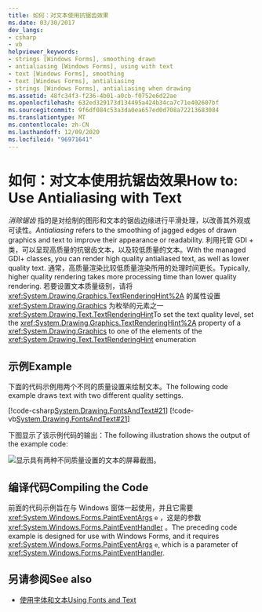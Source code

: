 ```yaml
---
title: 如何：对文本使用抗锯齿效果
ms.date: 03/30/2017
dev_langs:
- csharp
- vb
helpviewer_keywords:
- strings [Windows Forms], smoothing drawn
- antialiasing [Windows Forms], using with text
- text [Windows Forms], smoothing
- text [Windows Forms], antialiasing
- strings [Windows Forms], antialiasing when drawing
ms.assetid: 48fc34f3-f236-4b01-a0cb-f0752e6d22ae
ms.openlocfilehash: 632ed329173d134495a424b34ca7c71e402607bf
ms.sourcegitcommit: 9f6df084c53a3da0ea657ed0d708a72213683084
ms.translationtype: MT
ms.contentlocale: zh-CN
ms.lasthandoff: 12/09/2020
ms.locfileid: "96971641"
---
```

# <a name="how-to-use-antialiasing-with-text"></a><span data-ttu-id="3cb43-102">如何：对文本使用抗锯齿效果</span><span class="sxs-lookup"><span data-stu-id="3cb43-102">How to: Use Antialiasing with Text</span></span>
<span data-ttu-id="3cb43-103">*消除锯齿* 指的是对绘制的图形和文本的锯齿边缘进行平滑处理，以改善其外观或可读性。</span><span class="sxs-lookup"><span data-stu-id="3cb43-103">*Antialiasing* refers to the smoothing of jagged edges of drawn graphics and text to improve their appearance or readability.</span></span> <span data-ttu-id="3cb43-104">利用托管 GDI + 类，可以呈现高质量的抗锯齿文本，以及较低质量的文本。</span><span class="sxs-lookup"><span data-stu-id="3cb43-104">With the managed GDI+ classes, you can render high quality antialiased text, as well as lower quality text.</span></span> <span data-ttu-id="3cb43-105">通常，高质量渲染比较低质量渲染所用的处理时间更长。</span><span class="sxs-lookup"><span data-stu-id="3cb43-105">Typically, higher quality rendering takes more processing time than lower quality rendering.</span></span> <span data-ttu-id="3cb43-106">若要设置文本质量级别，请将 <xref:System.Drawing.Graphics.TextRenderingHint%2A> 的属性设置 <xref:System.Drawing.Graphics> 为枚举的元素之一 <xref:System.Drawing.Text.TextRenderingHint></span><span class="sxs-lookup"><span data-stu-id="3cb43-106">To set the text quality level, set the <xref:System.Drawing.Graphics.TextRenderingHint%2A> property of a <xref:System.Drawing.Graphics> to one of the elements of the <xref:System.Drawing.Text.TextRenderingHint> enumeration</span></span>  
  
## <a name="example"></a><span data-ttu-id="3cb43-107">示例</span><span class="sxs-lookup"><span data-stu-id="3cb43-107">Example</span></span>  
 <span data-ttu-id="3cb43-108">下面的代码示例用两个不同的质量设置来绘制文本。</span><span class="sxs-lookup"><span data-stu-id="3cb43-108">The following code example draws text with two different quality settings.</span></span>  
  
 [!code-csharp[System.Drawing.FontsAndText#21](~/samples/snippets/csharp/VS_Snippets_Winforms/System.Drawing.FontsAndText/CS/Class1.cs#21)]
 [!code-vb[System.Drawing.FontsAndText#21](~/samples/snippets/visualbasic/VS_Snippets_Winforms/System.Drawing.FontsAndText/VB/Class1.vb#21)]  

 <span data-ttu-id="3cb43-109">下图显示了该示例代码的输出：</span><span class="sxs-lookup"><span data-stu-id="3cb43-109">The following illustration shows the output of the example code:</span></span>  
  
 ![显示具有两种不同质量设置的文本的屏幕截图。](./media/how-to-use-antialiasing-with-text/antialiasing-text-quality-settings.png)  
  
## <a name="compiling-the-code"></a><span data-ttu-id="3cb43-111">编译代码</span><span class="sxs-lookup"><span data-stu-id="3cb43-111">Compiling the Code</span></span>  
 <span data-ttu-id="3cb43-112">前面的代码示例旨在与 Windows 窗体一起使用，并且它需要 <xref:System.Windows.Forms.PaintEventArgs> `e` ，这是的参数 <xref:System.Windows.Forms.PaintEventHandler> 。</span><span class="sxs-lookup"><span data-stu-id="3cb43-112">The preceding code example is designed for use with Windows Forms, and it requires <xref:System.Windows.Forms.PaintEventArgs> `e`, which is a parameter of <xref:System.Windows.Forms.PaintEventHandler>.</span></span>  
  
## <a name="see-also"></a><span data-ttu-id="3cb43-113">另请参阅</span><span class="sxs-lookup"><span data-stu-id="3cb43-113">See also</span></span>

- [<span data-ttu-id="3cb43-114">使用字体和文本</span><span class="sxs-lookup"><span data-stu-id="3cb43-114">Using Fonts and Text</span></span>](using-fonts-and-text.md)

